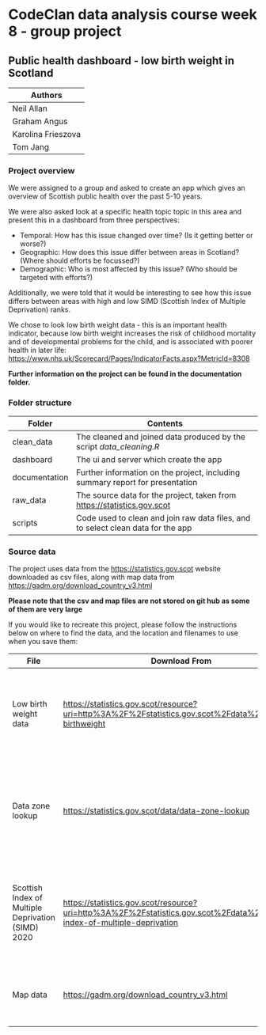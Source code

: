 # CodeClan data analysis course week 8 - group project

## Public health dashboard - low birth weight in Scotland

| Authors |
|-|
| Neil Allan |
| Graham Angus |
| Karolina Frieszova |
| Tom Jang |


### Project overview

We were assigned to a group and asked to create an app which gives an overview of Scottish public health over the past 5-10 years.

We were also asked look at a specific health topic topic in this area and present this in a dashboard from three perspectives:

* Temporal: How has this issue changed over time? (Is it getting better or worse?)
* Geographic: How does this issue differ between areas in Scotland? (Where should efforts be focussed?)
* Demographic: Who is most affected by this issue? (Who should be targeted with efforts?)

Additionally, we were told that it would be interesting to see how this issue differs between areas with high and low SIMD (Scottish Index of Multiple Deprivation) ranks.

We chose to look low birth weight data - this is an important health indicator, because low birth weight increases the risk of childhood mortality and of developmental problems for the child, and is associated with poorer health in later life: https://www.nhs.uk/Scorecard/Pages/IndicatorFacts.aspx?MetricId=8308

**Further information on the project can be found in the documentation folder.**



### Folder structure

| Folder | Contents |
|-|-|
| clean_data | The cleaned and joined data produced by the script *data_cleaning.R* |
| dashboard | The ui and server which create the app |
| documentation | Further information on the project, including summary report for presentation |
| raw_data | The source data for the project, taken from https://statistics.gov.scot |
| scripts | Code used to clean and join raw data files, and to select clean data for the app |


### Source data

The project uses data from the https://statistics.gov.scot website downloaded as csv files, along with map data from https://gadm.org/download_country_v3.html

**Please note that the csv and map files are not stored on git hub as some of them are very large**

If you would like to recreate this project, please follow the instructions below on where to find the data, and the location and filenames to use when you save them:


| File | Download From | Save As | Description |
|-|-|-|-|
| Low birth weight data | https://statistics.gov.scot/resource?uri=http%3A%2F%2Fstatistics.gov.scot%2Fdata%2Flow-birthweight | raw_data/birth_weight.csv | Number, and percent, of low birthweight (less than 2500g) babies (single births) |
| Data zone lookup | https://statistics.gov.scot/data/data-zone-lookup | raw_data/datazone_2011_lookup.csv | Geography lookup tables used for aggregation, from 2011 data zones to higher  level geographies |
| Scottish Index of Multiple Deprivation (SIMD) 2020 | https://statistics.gov.scot/resource?uri=http%3A%2F%2Fstatistics.gov.scot%2Fdata%2Fscottish-index-of-multiple-deprivation | raw_data/SIMD.csv | Source for the quintile of data zones in Scotland from 1 (most deprived) to 5 (least deprived |
| Map data | https://gadm.org/download_country_v3.html | Select country *UK* and click *Geopackage* This downloads a folder called *gadm36_GBR_gpkg*, which should be saved in raw_data | Map reference data used to show council areas |


